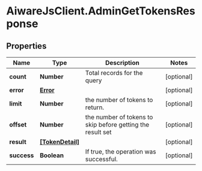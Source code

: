 # AiwareJsClient.AdminGetTokensResponse

## Properties

Name | Type | Description | Notes
------------ | ------------- | ------------- | -------------
**count** | **Number** | Total records for the query | [optional] 
**error** | [**Error**](Error.md) |  | [optional] 
**limit** | **Number** | the number of tokens to return. | [optional] 
**offset** | **Number** | the number of tokens to skip before getting the result set | [optional] 
**result** | [**[TokenDetail]**](TokenDetail.md) |  | [optional] 
**success** | **Boolean** | If true, the operation was successful. | [optional] 


